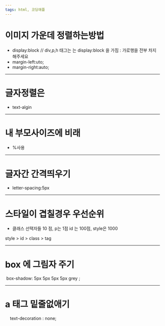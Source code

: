 ```yaml
---
tags: html, 코딩애플
---
```

# 이미지 가운데 정렬하는방법

- display:block   //  div,p,h 태그는 는 display:block 을 가짐 : 가로행을 전부 차지해주세요
- margin-left:uto;
- margin-right:auto;

-----------------------------
# 글자정렬은

- text-algin

-----------------------------------------
# 내 부모사이즈에 비래

- %사용

----------------------------------------------
# 글자간 간격띄우기

- letter-spacing:5px

---------------
# 스타일이 겹칠경우 우선순위

- 클래스 선택자들 10 점, p는 1점 id 는 100점, style은 1000

style > id > class > tag

---

# box 에 그림자 주기

 box-shadow: 5px 5px 5px 5px grey ;


-----------------------------------------------

# a 태그 밑줄없애기

    text-decoration : none;